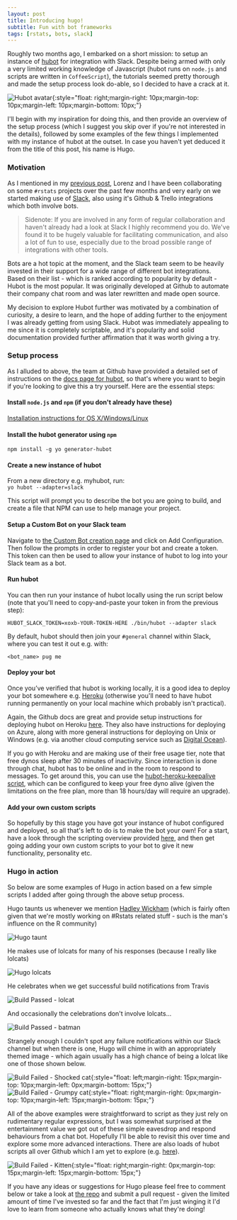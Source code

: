 ```yaml
---
layout: post
title: Introducing hugo!
subtitle: Fun with bot frameworks
tags: [rstats, bots, slack]
---
```


Roughly two months ago, I embarked on a short mission: to setup an instance of [hubot](https://hubot.github.com/) for integration with Slack. Despite being 
armed with only a very limited working knowledge of Javascript (hubot 
runs on `node.js` and scripts are written in `CoffeeScript`), the tutorials 
seemed pretty thorough and made the setup process look do-able, so I decided to 
have a crack at it.

![Hubot avatar](/img/small-imgs/hubot_avatar.png "Hubot avatar"){:style="float: right;margin-right: 10px;margin-top: 10px;margin-left: 10px;margin-bottom: 10px;"}

I'll begin with my inspiration for doing this, and then provide an 
overview of the setup process (which I suggest you skip over if you're not 
interested in the details), followed by some examples of the few things I 
implemented with my instance of hubot at the outset. In case you haven't yet 
deduced it from the title of this post, his name is Hugo.

### Motivation

As I mentioned in my [previous post](/2016-12-08-breaking-the-silence), Lorenz 
and I have been collaborating on some `#rstats` projects over the past few 
months and very early on we started making use of [Slack](https://slack.com/), 
also using it's Github & Trello integrations which both involve bots.

> Sidenote: If you are involved in any form of regular collaboration and haven't
> already had a look at Slack I highly recommend you do. We've found it to be 
> hugely valuable for facilitating communication, and also a lot of fun to use, 
> especially due to the broad possible range of integrations with other tools.

Bots are a hot topic at the moment, and the Slack team seem to be heavily 
invested in their support for a wide range of different bot integrations. Based 
on their list - which is ranked according to popularity by default - Hubot is 
the most popular. It was originally developed at Github to automate their 
company chat room and was later rewritten and made open source.

My decision to explore Hubot further was motivated by a combination of 
curiosity, a desire to learn, and the hope of adding further to the enjoyment I 
was already getting from using Slack. Hubot was immediately appealing to me 
since it is completely scriptable, and it's popularity and solid documentation 
provided further affirmation that it was worth giving a try.

### Setup process

As I alluded to above, the team at Github have provided a detailed set of 
instructions on the [docs page for hubot](https://hubot.github.com/docs/), so 
that's where you want to begin if you're looking to give this a try yourself. 
Here are the essential steps:

#### Install `node.js` and `npm` (if you don't already have these)

[Installation instructions for OS X/Windows/Linux](https://docs.npmjs.com/getting-started/installing-node)

#### Install the hubot generator using `npm`

`npm install -g yo generator-hubot`
    
#### Create a new instance of hubot

From a new directory e.g. myhubot, run:  
`yo hubot --adapter=slack`

This script will prompt you to describe the bot you are going to build, and 
create a file that NPM can use to help manage your project.

#### Setup a Custom Bot on your Slack team

Navigate to [the Custom Bot creation page](https://my.slack.com/apps/A0F7YS25R-bots) 
and click on Add Configuration. Then follow the prompts in order to register 
your bot and create a token. This token can then be used to allow your instance 
of hubot to log into your Slack team as a bot.

#### Run hubot

You can then run your instance of hubot locally using the run script below (note 
that you'll need to copy-and-paste your token in from the previous step):
 
`HUBOT_SLACK_TOKEN=xoxb-YOUR-TOKEN-HERE ./bin/hubot --adapter slack`

By default, hubot should then join your `#general` channel within Slack, where 
you can test it out e.g. with:

`<bot_name> pug me`

#### Deploy your bot

Once you’ve verified that hubot is working locally, it is a good idea to deploy 
your bot somewhere e.g. [Heroku](https://www.heroku.com/) (otherwise you'll need 
to have hubot running permanently on your local machine which probably isn't 
practical).

Again, the Github docs are great and provide setup instructions for deploying 
hubot on Heroku [here](https://hubot.github.com/docs/deploying/heroku/). They 
also have instructions for deploying on Azure, along with more general 
instructions for deploying on Unix or Windows (e.g. via another cloud computing 
service such as [Digital Ocean](https://www.digitalocean.com/)).

If you go with Heroku and are making use of their free usage tier, note that 
free dynos sleep after 30 minutes of inactivity. Since interaction is done 
through chat, hubot has to be online and in the room to respond to messages. 
To get around this, you can use the [hubot-heroku-keepalive script](https://github.com/hubot-scripts/hubot-heroku-keepalive), which can be 
configured to keep your free dyno alive (given the limitations on the free plan, 
more than 18 hours/day will require an upgrade).

#### Add your own custom scripts

So hopefully by this stage you have got your instance of hubot configured and 
deployed, so all that's left to do is to make the bot your own! For a start, 
have a look through the scripting overview provided [here](https://hubot.github.com/docs/scripting/), and then get going adding 
your own custom scripts to your bot to give it new functionality, personality 
etc.

### Hugo in action

So below are some examples of Hugo in action based on a few simple scripts I 
added after going through the above setup process.

Hugo taunts us whenever we mention [Hadley Wickham](http://hadley.nz/) (which is 
fairly often given that we're mostly working on #Rstats related stuff - such is 
the man's influence on the R community)

![Hugo taunt](/img/small-imgs/hugo_taunt.png "Example taunt from Hugo in response to a mention of Hadley")

He makes use of lolcats for many of his responses (because I really like lolcats)

![Hugo lolcats](/img/small-imgs/hugo_lolcats.png "Hugo responds/interjects with lolcats sometimes")

He celebrates when we get successful build notifications from Travis  
  
![Build Passed - lolcat](/img/small-imgs/hugo_build_passed.png "An example of Hugo responding to a successful build notification from Travis within the Slack app")

And occasionally the celebrations don't involve lolcats...

![Build Passed - batman](/img/small-imgs/hugo_build_passed.gif "Another example of Hugo responding to a successful build notification from Travis within the Slack app")

Strangely enough I couldn't spot any failure notifications within our Slack 
channel but when there is one, Hugo will chime in with an appropriately themed 
image - which again usually has a high chance of being a lolcat like one of 
those shown below.

![Build Failed - Shocked cat](/img/small-imgs/hugo_build_failed_2.jpg "Build failed - Shocked cat"){:style="float: left;margin-right: 15px;margin-top: 10px;margin-left: 0px;margin-bottom: 15px;"}
![Build Failed - Grumpy cat](/img/small-imgs/hugo_build_failed_3.jpg "Build failed - Grumpy cat"){:style="float: right;margin-right: 0px;margin-top: 10px;margin-left: 15px;margin-bottom: 15px;"}

All of the above examples were straightforward to script as they just rely on 
rudimentary regular expressions, but I was somewhat surprised at the 
entertainment value we got out of these simple eavesdrop and respond behaviours 
from a chat bot. Hopefully I'll be able to revisit this over time and explore 
some more advanced interactions. There are also loads of hubot scripts all over 
Github which I am yet to explore (e.g. [here](https://github.com/hubot-scripts)).

![Build Failed - Kitten](/img/small-imgs/hugo_build_failed_1.jpg "Build failed - Kitten"){:style="float: right;margin-right: 0px;margin-top: 15px;margin-left: 15px;margin-bottom: 15px;"}

If you have any ideas or suggestions for Hugo please feel free to comment below 
or take a look at [the repo](https://github.com/jonmcalder/hugobot) and submit 
a pull request - given the limited amount of time I've invested so far and the 
fact that I'm just winging it I'd love to learn from someone who actually knows 
what they're doing!